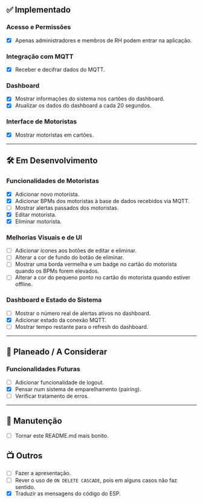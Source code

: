 ## ✅ Implementado

### Acesso e Permissões
- [X] Apenas administradores e membros de RH podem entrar na aplicação.

### Integração com MQTT
- [X] Receber e decifrar dados do MQTT.

### Dashboard
- [X] Mostrar informações do sistema nos cartões do dashboard.
- [X] Atualizar os dados do dashboard a cada 20 segundos.

### Interface de Motoristas
- [X] Mostrar motoristas em cartões.

---

## 🛠️ Em Desenvolvimento

### Funcionalidades de Motoristas
- [X] Adicionar novo motorista.
- [X] Adicionar BPMs dos motoristas à base de dados recebidos via MQTT.
- [ ] Mostrar alertas passados dos motoristas.
- [X] Editar motorista.
- [X] Eliminar motorista.

### Melhorias Visuais e de UI
- [ ] Adicionar ícones aos botões de editar e eliminar.
- [ ] Alterar a cor de fundo do botão de eliminar.
- [ ] Mostrar uma borda vermelha e um badge no cartão do motorista quando os BPMs forem elevados.
- [ ] Alterar a cor do pequeno ponto no cartão do motorista quando estiver offline.

### Dashboard e Estado do Sistema
- [ ] Mostrar o número real de alertas ativos no dashboard.
- [X] Adicionar estado da conexão MQTT.
- [ ] Mostrar tempo restante para o refresh do dashboard.

---

## 🧠 Planeado / A Considerar

### Funcionalidades Futuras
- [ ] Adicionar funcionalidade de logout.
- [X] Pensar num sistema de emparelhamento (pairing).
- [ ] Verificar tratamento de erros.

---

## 📝 Manutenção
- [ ] Tornar este README.md mais bonito.

## 📺 Outros
- [ ] Fazer a apresentação.
- [ ] Rever o uso de `ON DELETE CASCADE`, pois em alguns casos não faz sentido.
- [X] Traduzir as mensagens do código do ESP.
